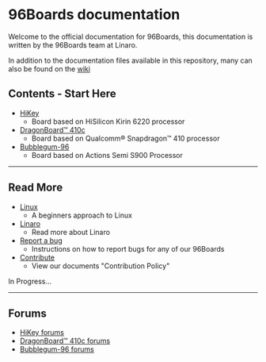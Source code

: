 # 96Boards documentation

Welcome to the official documentation for 96Boards, this documentation is written by the 96Boards team at Linaro.

In addition to the documentation files available in this repository,
many can also be found on the [wiki](https://github.com/96boards/documentation/wiki)

## Contents - Start Here

- [HiKey](https://github.com/96boards/documentation/blob/master/hikey/README.md)
   - Board based on HiSilicon Kirin 6220 processor
- [DragonBoard™ 410c](https://github.com/96boards/documentation/blob/master/dragonboard410c/README.md)
   - Board based on Qualcomm® Snapdragon™ 410 processor
- [Bubblegum-96](https://github.com/96boards/documentation/blob/master/bubblegum-96/README.md)
   - Board based on Actions Semi S900 Processor

***

## Read More

- [Linux]()
   - A beginners approach to Linux
- [Linaro]()
   - Read more about Linaro
- [Report a bug](https://github.com/96boards/documentation/blob/master/Report_a_bug.md)
   - Instructions on how to report bugs for any of our 96Boards
- [Contribute]()
   - View our documents "Contribution Policy"

In Progress...

***

## Forums

- [HiKey forums](http://www.96boards.org/forums/forum/products/hikey/)
- [DragonBoard™ 410c forums](http://www.96boards.org/forums/forum/products/dragonboard410c/)
- [Bubblegum-96 forums](http://www.96boards.org/forums/forum/products/bubblegum96/)
